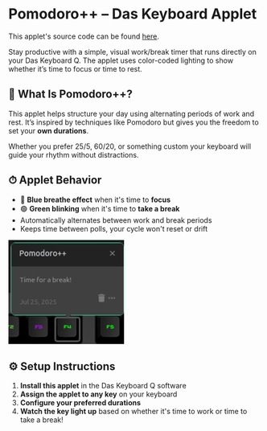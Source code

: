 # Pomodoro++ – Das Keyboard Applet

This applet's source code can be found [here](https://github.com/daskeyboard/daskeyboard-applet--pomodoro-plus-plus).

Stay productive with a simple, visual work/break timer that runs directly on your Das Keyboard Q.
The applet uses color-coded lighting to show whether it’s time to focus or time to rest.

## 🧠 What Is Pomodoro++?

This applet helps structure your day using alternating periods of work and rest.
It’s inspired by techniques like Pomodoro but gives you the freedom to set your **own durations**.

Whether you prefer 25/5, 60/20, or something custom your keyboard will guide your rhythm without distractions.

## ⏱ Applet Behavior

- 🔵 **Blue breathe effect** when it's time to **focus**
- 🟢 **Green blinking** when it's time to **take a break**
- Automatically alternates between work and break periods
- Keeps time between polls, your cycle won't reset or drift

![Pomodoro++ Applet Preview](assets/image.png "Pomodoro++")

## ⚙️ Setup Instructions

1. **Install this applet** in the Das Keyboard Q software
2. **Assign the applet to any key** on your keyboard
3. **Configure your preferred durations**
4. **Watch the key light up** based on whether it's time to work or time to take a break!
